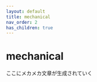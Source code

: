 ```yaml
---
layout: default
title: mechanical
nav_order: 2
has_children: true 
---
```

# mechanical
ここにメカメカ文章が生成されていく  